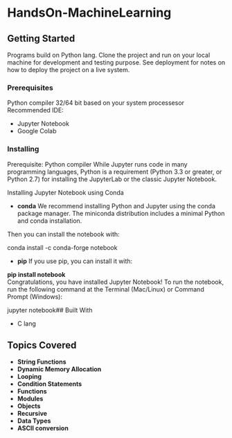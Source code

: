 # HandsOn-MachineLearning
 
## Getting Started

Programs build on Python lang. Clone the project and run on your local machine for development and testing purpose. See deployment for notes on how to deploy the project on a live system.

### Prerequisites

Python compiler 32/64 bit based on your system processesor
Recommended IDE:
* Jupyter Notebook
* Google Colab

### Installing
Prerequisite: Python compiler
While Jupyter runs code in many programming languages, Python is a requirement (Python 3.3 or greater, or Python 2.7) for installing the JupyterLab or the classic Jupyter Notebook.

Installing Jupyter Notebook using Conda
* **conda**
We recommend installing Python and Jupyter using the conda package manager. The miniconda distribution includes a minimal Python and conda installation.

Then you can install the notebook with:

conda install -c conda-forge notebook
* **pip**
If you use pip, you can install it with:

**pip install notebook<br>**
Congratulations, you have installed Jupyter Notebook! To run the notebook, run the following command at the Terminal (Mac/Linux) or Command Prompt (Windows):

jupyter notebook## Built With

* C lang

## Topics Covered
* **String Functions**
* **Dynamic Memory Allocation**
* **Looping** 
* **Condition Statements**
* **Functions**
* **Modules**
* **Objects**
* **Recursive**
* **Data Types**
* **ASCII conversion**


